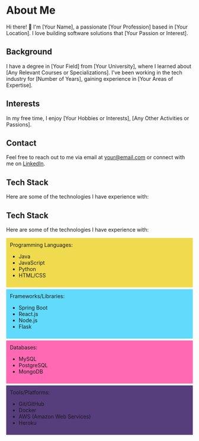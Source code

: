 # About Me

Hi there! 👋 I'm [Your Name], a passionate [Your Profession] based in [Your Location]. I love building software solutions that [Your Passion or Interest].

## Background

I have a degree in [Your Field] from [Your University], where I learned about [Any Relevant Courses or Specializations]. I've been working in the tech industry for [Number of Years], gaining experience in [Your Areas of Expertise].

## Interests

In my free time, I enjoy [Your Hobbies or Interests], [Any Other Activities or Passions].

## Contact

Feel free to reach out to me via email at [your@email.com](mailto:your@email.com) or connect with me on [LinkedIn](https://www.linkedin.com/in/yourusername/).

## Tech Stack

Here are some of the technologies I have experience with:

## Tech Stack

Here are some of the technologies I have experience with:

<div style="background-color:#f0db4f; padding: 10px; margin-bottom: 5px;">Programming Languages:
  <ul>
    <li>Java</li>
    <li>JavaScript</li>
    <li>Python</li>
    <li>HTML/CSS</li>
  </ul>
</div>

<div style="background-color:#61dafb; padding: 10px; margin-bottom: 5px;">Frameworks/Libraries:
  <ul>
    <li>Spring Boot</li>
    <li>React.js</li>
    <li>Node.js</li>
    <li>Flask</li>
  </ul>
</div>

<div style="background-color:#ff69b4; padding: 10px; margin-bottom: 5px;">Databases:
  <ul>
    <li>MySQL</li>
    <li>PostgreSQL</li>
    <li>MongoDB</li>
  </ul>
</div>

<div style="background-color:#563d7c; padding: 10px; margin-bottom: 5px;">Tools/Platforms:
  <ul>
    <li>Git/GitHub</li>
    <li>Docker</li>
    <li>AWS (Amazon Web Services)</li>
    <li>Heroku</li>
  </ul>
</div>
